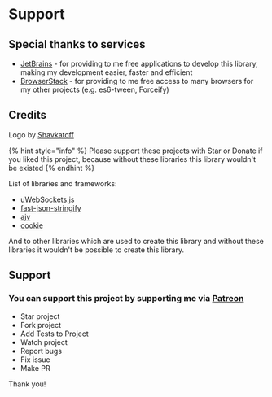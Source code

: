 # Support

## Special thanks to services

* [JetBrains](https://www.jetbrains.com) - for providing to me free applications to develop this library, making my development easier, faster and efficient
* [BrowserStack](https://www.browserstack.com) - for providing to me free access to many browsers for my other projects \(e.g. es6-tween, Forceify\)

## Credits

Logo by [Shavkatoff](https://shavkatoff.com)

{% hint style="info" %}
Please support these projects with Star or Donate if you liked this project, because without these libraries this library wouldn't be existed
{% endhint %}

List of libraries and frameworks:

* [uWebSockets.js](https://github.com/uNetworking/uWebSockets.js)
* [fast-json-stringify](https://github.com/fastify/fast-json-stringify)
* [ajv](https://ajv.js.org/)
* [cookie](https://github.com/jshttp/cookie#readme)

And to other libraries which are used to create this library and without these libraries it wouldn't be possible to create this library.

## Support

### You can support this project by supporting me via [Patreon](https://www.patreon.com/dalisoft)

* Star project
* Fork project
* Add Tests to Project
* Watch project
* Report bugs
* Fix issue
* Make PR

Thank you!

